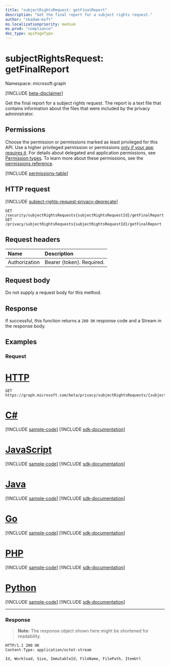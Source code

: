 ```yaml
---
title: "subjectRightsRequest: getFinalReport"
description: "Get the final report for a subject rights request."
author: "skadam-msft"
ms.localizationpriority: medium
ms.prod: "compliance"
doc_type: apiPageType
---
```


# subjectRightsRequest: getFinalReport
Namespace: microsoft.graph

[!INCLUDE [beta-disclaimer](../../includes/beta-disclaimer.md)]

Get the final report for a subject rights request. The report is a text file that contains information about the files that were included by the privacy administrator.

## Permissions
Choose the permission or permissions marked as least privileged for this API. Use a higher privileged permission or permissions [only if your app requires it](/graph/permissions-overview#best-practices-for-using-microsoft-graph-permissions). For details about delegated and application permissions, see [Permission types](/graph/permissions-overview#permission-types). To learn more about these permissions, see the [permissions reference](/graph/permissions-reference).

<!-- { "blockType": "permissions", "name": "subjectrightsrequest_getfinalreport" } -->
[!INCLUDE [permissions-table](../includes/permissions/subjectrightsrequest-getfinalreport-permissions.md)]

## HTTP request

[!INCLUDE [subject-rights-request-privacy-deprecate](../../includes/subject-rights-request-privacy-deprecate.md)]

<!-- {
  "blockType": "ignored"
}
-->
``` http
GET /security/subjectRightsRequests{subjectRightsRequestId}/getFinalReport
GET /privacy/subjectRightsRequests{subjectRightsRequestId}/getFinalReport
```

## Request headers
|Name|Description|
|:---|:---|
|Authorization|Bearer {token}. Required.|

## Request body
Do not supply a request body for this method.

## Response

If successful, this function returns a `200 OK` response code and a Stream in the response body.

## Examples

### Request

# [HTTP](#tab/http)
<!-- {
  "blockType": "request",
  "name": "subjectRightsRequest_getfinalreport"
}
-->
``` http
GET https://graph.microsoft.com/beta/privacy/subjectRightsRequests/{subjectRightsRequestId}/getFinalReport
```

# [C#](#tab/csharp)
[!INCLUDE [sample-code](../includes/snippets/csharp/subjectrightsrequest-getfinalreport-csharp-snippets.md)]
[!INCLUDE [sdk-documentation](../includes/snippets/snippets-sdk-documentation-link.md)]

# [JavaScript](#tab/javascript)
[!INCLUDE [sample-code](../includes/snippets/javascript/subjectrightsrequest-getfinalreport-javascript-snippets.md)]
[!INCLUDE [sdk-documentation](../includes/snippets/snippets-sdk-documentation-link.md)]

# [Java](#tab/java)
[!INCLUDE [sample-code](../includes/snippets/java/subjectrightsrequest-getfinalreport-java-snippets.md)]
[!INCLUDE [sdk-documentation](../includes/snippets/snippets-sdk-documentation-link.md)]

# [Go](#tab/go)
[!INCLUDE [sample-code](../includes/snippets/go/subjectrightsrequest-getfinalreport-go-snippets.md)]
[!INCLUDE [sdk-documentation](../includes/snippets/snippets-sdk-documentation-link.md)]

# [PHP](#tab/php)
[!INCLUDE [sample-code](../includes/snippets/php/subjectrightsrequest-getfinalreport-php-snippets.md)]
[!INCLUDE [sdk-documentation](../includes/snippets/snippets-sdk-documentation-link.md)]

# [Python](#tab/python)
[!INCLUDE [sample-code](../includes/snippets/python/subjectrightsrequest-getfinalreport-python-snippets.md)]
[!INCLUDE [sdk-documentation](../includes/snippets/snippets-sdk-documentation-link.md)]

---

### Response
>**Note:** The response object shown here might be shortened for readability.
<!-- {
  "blockType": "response",
  "truncated": true,
  "@odata.type": "Edm.Stream"
}
-->
``` http
HTTP/1.1 200 OK
Content-Type: application/octet-stream

Id, Workload, Size, ImmutableId, FileName, FilePath, ItemUrl
```

